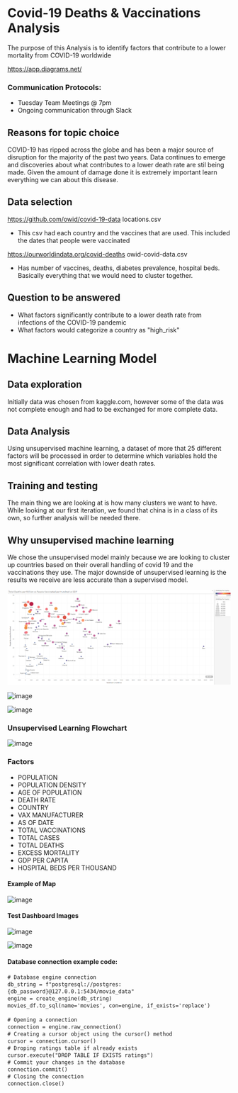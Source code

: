 # Covid-19 Deaths & Vaccinations Analysis
The purpose of this Analysis is to identify factors that contribute to a lower mortality from COVID-19 worldwide

https://app.diagrams.net/

### Communication Protocols:
- Tuesday Team Meetings @ 7pm
- Ongoing communication through Slack

## Reasons for topic choice
COVID-19 has ripped across the globe and has been a major source of disruption for the majority of the past two years. Data continues to emerge and discoveries about what contributes to a lower death rate are stil being made. Given the amount of damage done it is extremely important learn everything we can about this disease.

## Data selection
https://github.com/owid/covid-19-data
locations.csv
 - This csv had each country and the vaccines that are used. This included the dates that people were vaccinated

https://ourworldindata.org/covid-deaths
owid-covid-data.csv
 - Has number of vaccines, deaths, diabetes prevalence, hospital beds. Basically everything that we would need to cluster together.

## Question to be answered
- What factors significantly contribute to a lower death rate from infections of the COVID-19 pandemic
- What factors would categorize a country as "high_risk"

# Machine Learning Model

## Data exploration
Initially data was chosen from kaggle.com, however some of the data was not complete enough and had to be exchanged for more complete data.

## Data Analysis
Using unsupervised machine learning, a dataset of more that 25 different factors will be processed in order to determine which variables hold the most significant correlation with lower death rates.

## Training and testing
The main thing we are looking at is how many clusters we want to have. While looking at our first iteration, we found that china is in a class of its own, so further analysis will be needed there.

## Why unsupervised machine learning
We chose the unsupervised model mainly because we are looking to cluster up countries based on their overall handling of covid 19 and the vaccinations they use. The major downside of unsupervised learning is the results we receive are less accurate than a supervised model.

![image](https://github.com/bazibuhejm/covid-19_data-set-Group-IV/blob/main/Vac%20VS%20Death%20VS%20GDP.PNG)

![image](https://user-images.githubusercontent.com/81878169/133534532-96aa94fc-6103-479b-9da7-536ebbcb5c5f.png)

![image](https://user-images.githubusercontent.com/81878169/134742417-a85b7f51-e90e-4326-ab32-486e45edd41c.png)


### Unsupervised Learning Flowchart

![image](https://user-images.githubusercontent.com/81878169/132781422-64f37ff3-e194-450e-aeff-baf2d02506b8.png)


### Factors
- POPULATION
- POPULATION DENSITY
- AGE OF POPULATION
- DEATH RATE
- COUNTRY
- VAX MANUFACTURER
- AS OF DATE
- TOTAL VACCINATIONS
- TOTAL CASES
- TOTAL DEATHS
- EXCESS MORTALITY
- GDP PER CAPITA
- HOSPITAL BEDS PER THOUSAND
 
#### Example of Map

![image](https://user-images.githubusercontent.com/81878169/134264891-94febe63-fa6e-42c3-8a6f-f60a23e5c690.png)

#### Test Dashboard Images

![image](https://user-images.githubusercontent.com/81878169/134265081-e2d0d6e3-b95a-4adc-86b4-44afc9a6bc1e.png)

![image](https://user-images.githubusercontent.com/81878169/134265114-db269260-b345-46ae-b12e-ddcc8715abdf.png)


#### Database connection example code:
    # Database engine connection
    db_string = f"postgresql://postgres:{db_password}@127.0.0.1:5434/movie_data"
    engine = create_engine(db_string)
    movies_df.to_sql(name='movies', con=engine, if_exists='replace')
    
    # Opening a connection
    connection = engine.raw_connection()
    # Creating a cursor object using the cursor() method
    cursor = connection.cursor()
    # Droping ratings table if already exists
    cursor.execute("DROP TABLE IF EXISTS ratings")
    # Commit your changes in the database
    connection.commit()
    # Closing the connection
    connection.close()
